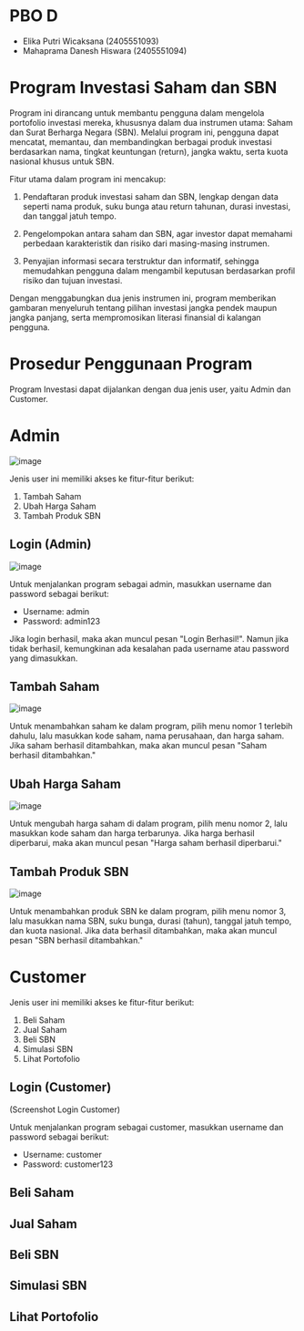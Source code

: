 # PBO D
* Elika Putri Wicaksana (2405551093)
* Mahaprama Danesh Hiswara (2405551094)

# Program Investasi Saham dan SBN
Program ini dirancang untuk membantu pengguna dalam mengelola portofolio investasi mereka, khususnya dalam dua instrumen utama: 
Saham dan Surat Berharga Negara (SBN). Melalui program ini, pengguna dapat mencatat, memantau, dan membandingkan berbagai produk 
investasi berdasarkan nama, tingkat keuntungan (return), jangka waktu, serta kuota nasional khusus untuk SBN.

Fitur utama dalam program ini mencakup:

1. Pendaftaran produk investasi saham dan SBN, lengkap dengan data seperti nama produk, suku bunga atau return tahunan, durasi investasi, dan tanggal jatuh tempo.

2. Pengelompokan antara saham dan SBN, agar investor dapat memahami perbedaan karakteristik dan risiko dari masing-masing instrumen.

3. Penyajian informasi secara terstruktur dan informatif, sehingga memudahkan pengguna dalam mengambil keputusan berdasarkan profil risiko dan tujuan investasi.

Dengan menggabungkan dua jenis instrumen ini, program memberikan gambaran menyeluruh tentang pilihan investasi jangka pendek maupun jangka panjang, serta mempromosikan literasi finansial di kalangan pengguna.

# Prosedur Penggunaan Program

Program Investasi dapat dijalankan dengan dua jenis user, yaitu Admin dan Customer.

# Admin
![image](https://github.com/user-attachments/assets/a1ed41a4-dc1c-4a53-a681-489d09c6f4f4)

Jenis user ini memiliki akses ke fitur-fitur berikut:
1. Tambah Saham
2. Ubah Harga Saham
3. Tambah Produk SBN


## Login (Admin)
![image](https://github.com/user-attachments/assets/19c388bb-0c45-4ba8-a9fa-7228827a99d6)

Untuk menjalankan program sebagai admin, masukkan username dan password sebagai berikut:
* Username: admin
* Password: admin123


Jika login berhasil, maka akan muncul pesan "Login Berhasil!".
Namun jika tidak berhasil, kemungkinan ada kesalahan pada username atau password yang dimasukkan.


## Tambah Saham
![image](https://github.com/user-attachments/assets/1c4877d7-8fe6-4bdd-b0d0-c64aa9e250df)

Untuk menambahkan saham ke dalam program, pilih menu nomor 1 terlebih dahulu, lalu masukkan kode saham, nama perusahaan, dan harga saham. Jika saham berhasil ditambahkan, maka akan muncul pesan "Saham berhasil ditambahkan."

## Ubah Harga Saham
![image](https://github.com/user-attachments/assets/c2ab360e-5793-4875-9a54-3a186118e78f)

Untuk mengubah harga saham di dalam program, pilih menu nomor 2, lalu masukkan kode saham dan harga terbarunya. Jika harga berhasil diperbarui, maka akan muncul pesan "Harga saham berhasil diperbarui."
## Tambah Produk SBN
![image](https://github.com/user-attachments/assets/9a071454-df68-481d-ac19-1696ecd20cf9)

Untuk menambahkan produk SBN ke dalam program, pilih menu nomor 3, lalu masukkan nama SBN, suku bunga, durasi (tahun), tanggal jatuh tempo, dan kuota nasional. Jika data berhasil ditambahkan, maka akan muncul pesan "SBN berhasil ditambahkan."
# Customer
Jenis user ini memiliki akses ke fitur-fitur berikut:
1. Beli Saham
2. Jual Saham
3. Beli SBN
4. Simulasi SBN
5. Lihat Portofolio

## Login (Customer)
(Screenshot Login Customer)

Untuk menjalankan program sebagai customer, masukkan username dan password sebagai berikut:
* Username: customer
* Password: customer123

## Beli Saham
## Jual Saham
## Beli SBN
## Simulasi SBN
## Lihat Portofolio
